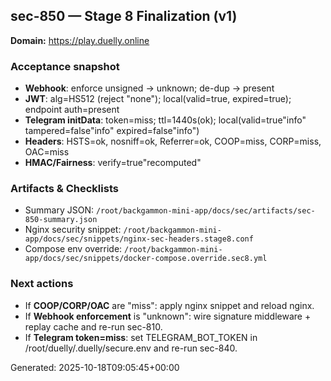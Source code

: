 <!-- BEGIN:SEC-850 -->
## sec-850 — Stage 8 Finalization (v1)

**Domain:** https://play.duelly.online

### Acceptance snapshot
- **Webhook**: enforce unsigned → unknown; de-dup → present
- **JWT**: alg=HS512 (reject "none"); local(valid=true, expired=true); endpoint auth=present
- **Telegram initData**: token=miss; ttl=1440s(ok); local(valid=true"info" tampered=false"info" expired=false"info")
- **Headers**: HSTS=ok, nosniff=ok, Referrer=ok, COOP=miss, CORP=miss, OAC=miss
- **HMAC/Fairness**: verify=true"recomputed"

### Artifacts & Checklists
- Summary JSON: `/root/backgammon-mini-app/docs/sec/artifacts/sec-850-summary.json`
- Nginx security snippet: `/root/backgammon-mini-app/docs/sec/snippets/nginx-sec-headers.stage8.conf`
- Compose env override: `/root/backgammon-mini-app/docs/sec/snippets/docker-compose.override.sec8.yml`

### Next actions
- If **COOP/CORP/OAC** are "miss": apply nginx snippet and reload nginx.
- If **Webhook enforcement** is "unknown": wire signature middleware + replay cache and re-run sec-810.
- If **Telegram token=miss**: set TELEGRAM_BOT_TOKEN in /root/duelly/.duelly/secure.env and re-run sec-840.

Generated: 2025-10-18T09:05:45+00:00
<!-- END:SEC-850 -->
